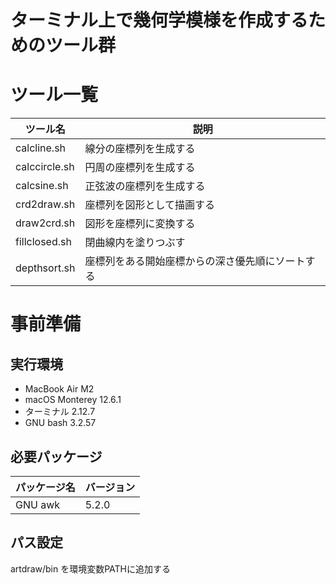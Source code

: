 # ターミナル上で幾何学模様を作成するためのツール群

# ツール一覧

| ツール名             | 説明                                                                           |
| -------------------- | ------------------------------------------------------------------------------ |
| calcline.sh          | 線分の座標列を生成する                                                         |
| calccircle.sh        | 円周の座標列を生成する                                                         |
| calcsine.sh          | 正弦波の座標列を生成する                                                       |
| crd2draw.sh          | 座標列を図形として描画する                                                     |
| draw2crd.sh          | 図形を座標列に変換する                                                         |
| fillclosed.sh        | 閉曲線内を塗りつぶす                                                           |
| depthsort.sh         | 座標列をある開始座標からの深さ優先順にソートする                               |

# 事前準備
## 実行環境

- MacBook Air M2
- macOS Monterey 12.6.1
- ターミナル 2.12.7
- GNU bash 3.2.57

## 必要パッケージ

| パッケージ名 | バージョン |
| ------------ | ---------- |
| GNU awk      | 5.2.0      |

## パス設定

artdraw/bin を環境変数PATHに追加する
